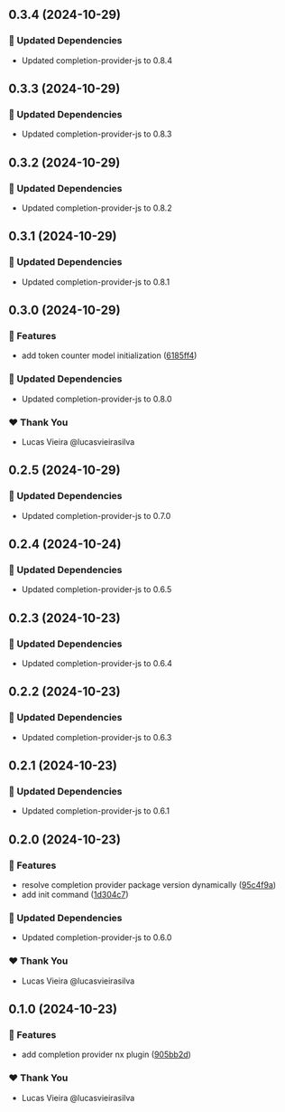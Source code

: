 ## 0.3.4 (2024-10-29)

### 🧱 Updated Dependencies

- Updated completion-provider-js to 0.8.4

## 0.3.3 (2024-10-29)

### 🧱 Updated Dependencies

- Updated completion-provider-js to 0.8.3

## 0.3.2 (2024-10-29)

### 🧱 Updated Dependencies

- Updated completion-provider-js to 0.8.2

## 0.3.1 (2024-10-29)

### 🧱 Updated Dependencies

- Updated completion-provider-js to 0.8.1

## 0.3.0 (2024-10-29)

### 🚀 Features

- add token counter model initialization ([6185ff4](https://github.com/vm-x-ai/vm-x-ai-sdk/commit/6185ff4))

### 🧱 Updated Dependencies

- Updated completion-provider-js to 0.8.0

### ❤️  Thank You

- Lucas Vieira @lucasvieirasilva

## 0.2.5 (2024-10-29)

### 🧱 Updated Dependencies

- Updated completion-provider-js to 0.7.0

## 0.2.4 (2024-10-24)

### 🧱 Updated Dependencies

- Updated completion-provider-js to 0.6.5

## 0.2.3 (2024-10-23)

### 🧱 Updated Dependencies

- Updated completion-provider-js to 0.6.4

## 0.2.2 (2024-10-23)

### 🧱 Updated Dependencies

- Updated completion-provider-js to 0.6.3

## 0.2.1 (2024-10-23)

### 🧱 Updated Dependencies

- Updated completion-provider-js to 0.6.1

## 0.2.0 (2024-10-23)

### 🚀 Features

- resolve completion provider package version dynamically ([95c4f9a](https://github.com/vm-x-ai/vm-x-ai-sdk/commit/95c4f9a))
- add init command ([1d304c7](https://github.com/vm-x-ai/vm-x-ai-sdk/commit/1d304c7))

### 🧱 Updated Dependencies

- Updated completion-provider-js to 0.6.0

### ❤️  Thank You

- Lucas Vieira @lucasvieirasilva

## 0.1.0 (2024-10-23)

### 🚀 Features

- add completion provider nx plugin ([905bb2d](https://github.com/vm-x-ai/vm-x-ai-sdk/commit/905bb2d))

### ❤️  Thank You

- Lucas Vieira @lucasvieirasilva